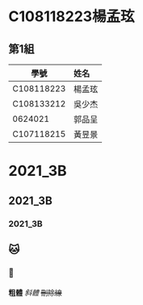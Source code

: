 # C108118223楊孟玹
## 第1組
學號           | 姓名   
------------|:-----
C108118223  | 楊孟玹
C108133212  | 吳少杰
0624021     | 郭品呈
C107118215  | 黃昱景
# 2021_3B
## 2021_3B
### 2021_3B
## :cat:
### :hamster:
#### 
**粗體**
*斜體*
~~刪除線~~
